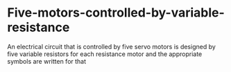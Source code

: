 # Five-motors-controlled-by-variable-resistance
An electrical circuit that is controlled by five servo motors is designed by five variable resistors for each resistance motor and the appropriate symbols are written for that
